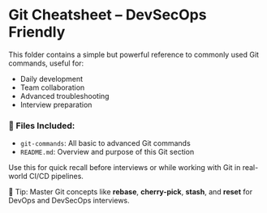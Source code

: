# Git Cheatsheet – DevSecOps Friendly

This folder contains a simple but powerful reference to commonly used Git commands, useful for:
- Daily development
- Team collaboration
- Advanced troubleshooting
- Interview preparation

### 📂 Files Included:
- `git-commands`: All basic to advanced Git commands
- `README.md`: Overview and purpose of this Git section

Use this for quick recall before interviews or while working with Git in real-world CI/CD pipelines.

🧠 Tip: Master Git concepts like **rebase**, **cherry-pick**, **stash**, and **reset** for DevOps and DevSecOps interviews.

